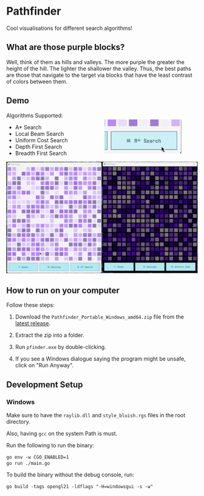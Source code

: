 # Pathfinder

Cool visualisations for different search algorithms!

## What are those purple blocks?

Well, think of them as hills and valleys. The more purple the greater the height of the hill. The lighter the shallower the valley. Thus, the best paths are those that navigate to the target via blocks that have the least contrast of colors between them.


## Demo

<img style="scale: 0.7" align="right" src="./screenshots/algorithms.gif">
Algorithms Supported:

- A* Search
- Local Beam Search
- Uniform Cost Search
- Depth First Search
- Breadth First Search



![](./screenshots/recording.gif)

## How to run on your computer

Follow these steps:

1. Download the `Pathfinder_Portable_Windows_amd64.zip` file from the [latest release](https://github.com/amkhrjee/pathfinder/releases/latest).

2. Extract the zip into a folder.

3. Run `pfinder.exe` by double-clicking. 

4. If you see a Windows dialogue saying the program might be unsafe, click on "Run Anyway". 

## Development Setup

### Windows

Make sure to have the `raylib.dll` and `style_bluish.rgs` files in the root directory. 

Also, having `gcc` on the system Path is must.

Run the following to run the binary:

```
go env -w CGO_ENABLED=1
go run ./main.go
```
To build the binary without the debug console, run:

```
go build -tags opengl21 -ldflags "-H=windowsgui -s -w"
```